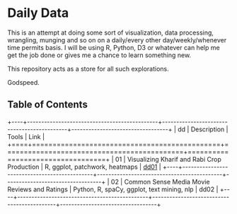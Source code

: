 # Daily Data

This is an attempt at doing some sort of visualization, data processing, wrangling, munging and so on on a daily/every other day/weekly/whenever time permits basis. I will be using R, Python, D3 or whatever can help me get the job done or gives me a chance to learn something new.

This repository acts as a store for all such explorations.

Godspeed.

## Table of Contents

+----+----------------------------------------------+--------------------------------------------+----------------------------------+
| dd | Description                                  | Tools                                      | Link                             |
+====+==============================================+============================================+==================================+
| 01 | Visualizing Kharif and Rabi Crop Production  | R, ggplot, patchwork, heatmaps             | [dd01](/dd01_kharifAndRabiCrops) |
+----+----------------------------------------------+--------------------------------------------+----------------------------------+
| 02 | Common Sense Media Movie Reviews and Ratings | Python, R, spaCy, ggplot, text mining, nlp | dd02                             |
+----+----------------------------------------------+--------------------------------------------+----------------------------------+
